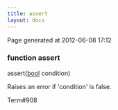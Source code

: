 ```yaml
---
title: assert
layout: docs
---
```


<div class="bottom_right_note">Page generated at 2012-06-08 17:12</div>
<h3><span class="minor">function</span> assert</h3>

assert(<a href="/docs/bool.html">bool</a> condition)
<p>Raises an error if 'condition' is false.</p>

<p><span class="extra_minor">Term#908</span></p>
